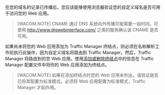 在您的域名的记录已传播后，您应该能够使用浏览器验证您的自定义域名是否可用于访问您的 Web 应用。

> [WACOM.NOTE] CNAME 通过 DNS 系统向外传播可能需要一段时间。可使用 <a href="http://www.digwebinterface.com/">http://www.digwebinterface.com/</a> 之类的服务确认该 CNAME 是否可用。

如果尚未将您的 Web 应用添加为 Traffic Manager 终结点，则必须在名称解析工作前执行此操作，因为自定义域名将路由到 Traffic Manager。然后，Traffic Manager 将路由到的您 Web 应用。使用[添加或删除终结点](/documentation/articles/traffic-manager-endpoints)中的信息在 Traffic Manager 配置文件中将你的 Web 应用添加为终结点。

> [WACOM.NOTE] 如果在添加终结点时您的 Web 应用未列出，请验证是否已将其配置为标准模式。必须将 Web 应用配置为标准模式，Traffic Manager 才起作用。<!--HONumber=41-->
